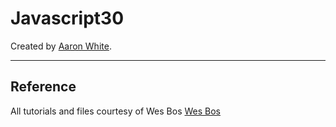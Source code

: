# Javascript30
Created by [Aaron White](https://whitechnologies.com/).

---

## Reference
All tutorials and files courtesy of Wes Bos [Wes Bos](https://javascript30.com/)
